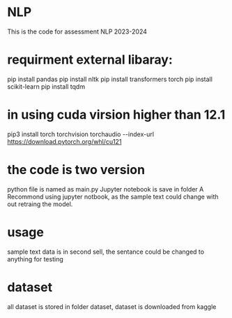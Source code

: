 # NLP
This is the code for assessment NLP 2023-2024

# requirment external libaray:
pip install pandas
pip install nltk
pip install transformers torch
pip install scikit-learn
pip install tqdm
# in using cuda virsion higher than 12.1 
pip3 install torch torchvision torchaudio --index-url https://download.pytorch.org/whl/cu121

# the code is two version
python file is named as main.py 
Jupyter notebook is save in folder A
Recommond using jupyter notbook, as the sample text could change with out retraing the model.

# usage
sample text data is in second sell, the sentance could be changed to anything for testing

# dataset
all dataset is stored in folder dataset, dataset is downloaded from kaggle
